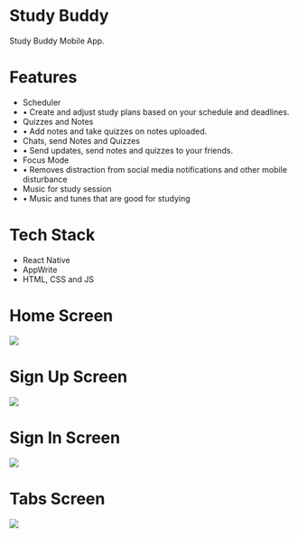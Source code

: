 # Study Buddy
Study Buddy Mobile App.

# Features
* Scheduler
* • Create and adjust study plans based on your schedule and deadlines.
* Quizzes and Notes
* • Add notes and take quizzes on notes uploaded.
* Chats, send Notes and Quizzes
* • Send updates, send notes and quizzes to your friends.
* Focus Mode
* • Removes distraction from social media notifications and other mobile disturbance
* Music for study session
* • Music and tunes that are good for studying



# Tech Stack
* React Native
* AppWrite
* HTML, CSS and JS

# Home Screen
<img src="assets/images/screenshot/homescreen.jpg">  

# Sign Up Screen
<img src="assets/images/screenshot/signup.jpg">  

# Sign In Screen
<img src="assets/images/screenshot/login.jpg">  

# Tabs Screen
<img src="assets/images/screenshot/tabs.jpg">  
